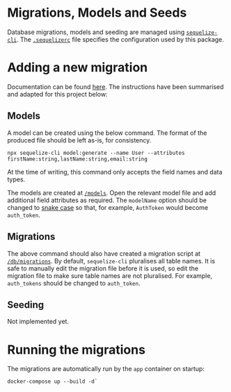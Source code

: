 # Migrations, Models and Seeds
Database migrations, models and seeding are managed using [`sequelize-cli`](https://www.npmjs.com/package/sequelize-cli). The [`.sequelizerc`](../.sequelizerc) file specifies the configuration used by this package.

# Adding a new migration
Documentation can be found [here](https://sequelize.org/docs/v6/other-topics/migrations). The instructions have been summarised and adapted for this project below:

## Models
A model can be created using the below command. The format of the produced file should be left as-is, for consistency.

```
npx sequelize-cli model:generate --name User --attributes firstName:string,lastName:string,email:string
```

At the time of writing, this command only accepts the field names and data types.

The models are created at [`/models`](./models/). Open the relevant model file and add additional field attributes as required. The `modelName` option should be changed to [snake case](https://en.wikipedia.org/wiki/Snake_case) so that, for example, `AuthToken` would become `auth_token`.

## Migrations
The above command should also have created a migration script at [`/db/migrations`](./migrations/). By default, `sequelize-cli` pluralises all table names. It is safe to manually edit the migration file before it is used, so edit the migration file to make sure table names are not pluralised. For example, `auth_tokens` should be changed to `auth_token`.

## Seeding
Not implemented yet.

# Running the migrations
The migrations are automatically run by the `app` container on startup:

```
docker-compose up --build -d`
```